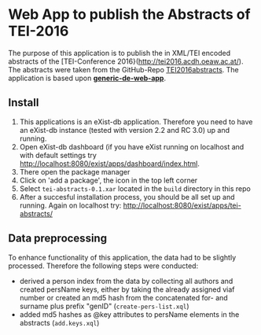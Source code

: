 # Web App to publish the Abstracts of TEI-2016

The purpose of this application is to publish the in XML/TEI encoded abstracts of the [TEI-Conference 2016}(http://tei2016.acdh.oeaw.ac.at/). The abstracts were taken from the GitHub-Repo [TEI2016abstracts](https://github.com/acdh-oeaw/TEI2016abstracts). 
The application is based upon **[generic-de-web-app](https://github.com/acdh-oeaw/generic-de-web-app)**.

## Install

1. This applications is an eXist-db application. Therefore you need to have an eXist-db instance (tested with version 2.2 and RC 3.0) up and running. 
1. Open eXist-db dashboard (if you have eXist running on localhost and with default settings try [http://localhost:8080/exist/apps/dashboard/index.html](http://localhost:8080/exist/apps/dashboard/index.html).
1. There open the package manager
1. Click on 'add a package', the icon in the top left corner
1. Select `tei-abstracts-0.1.xar` located in the `build` directory in this repo
1. After a succesful installation process, you should be all set up and running. Again on localhost try: [http://localhost:8080/exist/apps/tei-abstracts/](http://localhost:8080/exist/apps/tei-abstracts/) 

## Data preprocessing

To enhance functionality of this application, the data had to be slightly processed. Therefore the following steps were conducted:

- derived a person index from the data by collecting all authors and created persName keys, either by taking the already assigned viaf number or created an md5 hash from the concatenated for- and surname plus prefix "genID" (`create-pers-list.xql`)
- added md5 hashes as @key attributes to persName elements in the abstracts (`add.keys.xql`)
